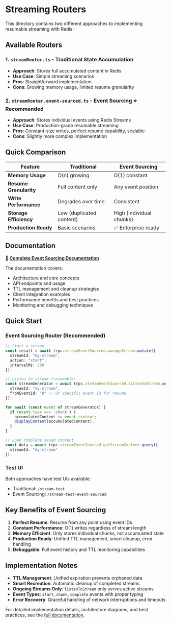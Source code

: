 # Streaming Routers

This directory contains two different approaches to implementing resumable streaming with Redis:

## Available Routers

### 1. `streamRouter.ts` - Traditional State Accumulation
- **Approach**: Stores full accumulated content in Redis
- **Use Case**: Simple streaming scenarios
- **Pros**: Straightforward implementation
- **Cons**: Growing memory usage, limited resume granularity

### 2. `streamRouter.event-sourced.ts` - Event Sourcing ⭐ **Recommended**
- **Approach**: Stores individual events using Redis Streams
- **Use Case**: Production-grade resumable streaming
- **Pros**: Constant-size writes, perfect resume capability, scalable
- **Cons**: Slightly more complex implementation

## Quick Comparison

| Feature | Traditional | Event Sourcing |
|---------|-------------|----------------|
| **Memory Usage** | O(n) growing | O(1) constant |
| **Resume Granularity** | Full content only | Any event position |
| **Write Performance** | Degrades over time | Consistent |
| **Storage Efficiency** | Low (duplicated content) | High (individual chunks) |
| **Production Ready** | Basic scenarios | ✅ Enterprise ready |

## Documentation

📖 **[Complete Event Sourcing Documentation](../../../docs/event-sourcing-streams.md)**

The documentation covers:
- Architecture and core concepts
- API endpoints and usage
- TTL management and cleanup strategies
- Client integration examples
- Performance benefits and best practices
- Monitoring and debugging techniques

## Quick Start

### Event Sourcing Router (Recommended)

```typescript
// Start a stream
const result = await trpc.streamEventSourced.manageStream.mutate({
  streamId: "my-stream",
  action: "start",
  intervalMs: 500
});

// Listen to stream (resumable)
const streamGenerator = await trpc.streamEventSourced.listenToStream.mutate({
  streamId: "my-stream",
  fromEventId: "0" // Or specific event ID for resume
});

for await (const event of streamGenerator) {
  if (event.type === 'chunk') {
    accumulatedContent += event.content;
    displayContent(accumulatedContent);
  }
}

// Load complete saved content
const data = await trpc.streamEventSourced.getStreamContent.query({
  streamId: "my-stream"
});
```

### Test UI

Both approaches have test UIs available:
- Traditional: `/stream-test`
- Event Sourcing: `/stream-test-event-sourced`

## Key Benefits of Event Sourcing

1. **Perfect Resume**: Resume from any point using event IDs
2. **Constant Performance**: O(1) writes regardless of stream length
3. **Memory Efficient**: Only stores individual chunks, not accumulated state
4. **Production Ready**: Unified TTL management, smart cleanup, error handling
5. **Debuggable**: Full event history and TTL monitoring capabilities

## Implementation Notes

- **TTL Management**: Unified expiration prevents orphaned data
- **Smart Recreation**: Automatic cleanup of completed streams
- **Ongoing Streams Only**: `listenToStream` only serves active streams
- **Event Types**: `start`, `chunk`, `complete` events with proper typing
- **Error Recovery**: Graceful handling of network interruptions and timeouts

For detailed implementation details, architecture diagrams, and best practices, see the [full documentation](../../../docs/event-sourcing-streams.md). 